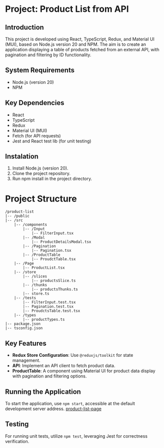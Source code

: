 # Project: Product List from API

## Introduction
This project is developed using React, TypeScript, Redux, and Material UI (MUI), based on Node.js version 20 and NPM. The aim is to create an application displaying a table of products fetched from an external API, with pagination and filtering by ID functionality.
## System Requirements
- Node.js (version 20)
- NPM
## Key Dependencies
- React
- TypeScript
- Redux
- Material UI (MUI)
- Fetch (for API requests)
- Jest and React test lib (for unit testing)

## Instalation
 1. Install Node.js (version 20).
 2. Clone the project repository.
 3. Run npm install in the project directory.

# Project Structure
```
/product-list
|-- /public
|-- /src
    |-- /components
        |-- /Input
            |-- FilterInput.tsx
        |-- /Modal
            |-- ProductDetailsModal.tsx
        |-- /Pagination
            |-- Pagination.tsx
        |-- /ProductTable
            |-- ProudctTable.tsx
    |-- /Page
        |-- ProductList.tsx
    |-- /store
        |-- /slices
            |-- productsSlice.ts
        |-- /thunks
            |-- productsThunks.ts
        |-- store.ts
    |-- /tests
        |-- FilterInput.test.tsx
        |-- Pagination.test.tsx
        |-- ProudctsTable.test.tsx
    |-- /types
        |-- productTypes.ts
|-- package.json
|-- tsconfig.json
```

## Key Features

- **Redux Store Configuration**: Use `@reduxjs/toolkit` for state management.
- **API**: Implement an API client to fetch product data. 
- **ProductTable**: A component using Material UI for product data display with pagination and filtering options.

## Running the Application

To start the application, use `npm start`, accessible at the default development server address. [product-list-page](https://product-list-pearl.vercel.app/)

## Testing

For running unit tests, utilize `npm test`, leveraging Jest for correctness verification.
